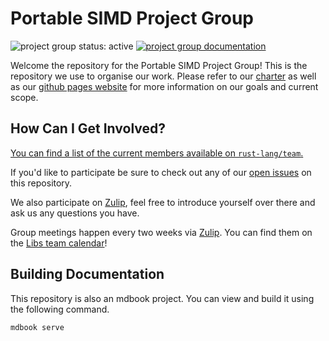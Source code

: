 # Portable SIMD Project Group

![project group status: active](https://img.shields.io/badge/status-active-brightgreen.svg)
[![project group documentation](https://img.shields.io/badge/MDBook-View%20Documentation-blue)][gh-pages]

Welcome the repository for the Portable SIMD Project Group! This is the
repository we use to organise our work. Please refer to our [charter] as well
as our [github pages website][gh-pages] for more information on our goals and
current scope.

[charter]: ./CHARTER.md
[gh-pages]: https://rust-lang.github.io/portable-simd

## How Can I Get Involved?

[You can find a list of the current members available
on `rust-lang/team`.][team-toml]

If you'd like to participate be sure to check out any of our [open issues] on this
repository.

We also participate on [Zulip][chat-link], feel free to introduce
yourself over there and ask us any questions you have.

Group meetings happen every two weeks via [Zulip][chat-link].
You can find them on the [Libs team calendar][calendar]!

[open issues]: /issues
[chat-link]: https://rust-lang.zulipchat.com/#narrow/stream/257879-project-portable-simd
[team-toml]: https://github.com/rust-lang/team/blob/master/teams/project-portable-simd.toml
[calendar]: https://calendar.google.com/calendar/u/0/embed?src=9kuu8evq4eh6uacm262k0phri8@group.calendar.google.com

## Building Documentation

This repository is also an mdbook project. You can view and build it using the
following command.

```
mdbook serve
```
